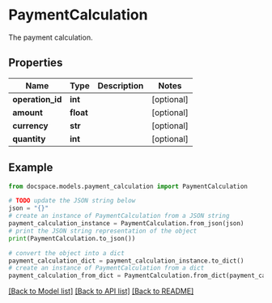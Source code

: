 # PaymentCalculation

The payment calculation.

## Properties

Name | Type | Description | Notes
------------ | ------------- | ------------- | -------------
**operation_id** | **int** |  | [optional] 
**amount** | **float** |  | [optional] 
**currency** | **str** |  | [optional] 
**quantity** | **int** |  | [optional] 

## Example

```python
from docspace.models.payment_calculation import PaymentCalculation

# TODO update the JSON string below
json = "{}"
# create an instance of PaymentCalculation from a JSON string
payment_calculation_instance = PaymentCalculation.from_json(json)
# print the JSON string representation of the object
print(PaymentCalculation.to_json())

# convert the object into a dict
payment_calculation_dict = payment_calculation_instance.to_dict()
# create an instance of PaymentCalculation from a dict
payment_calculation_from_dict = PaymentCalculation.from_dict(payment_calculation_dict)
```
[[Back to Model list]](../README.md#documentation-for-models) [[Back to API list]](../README.md#documentation-for-api-endpoints) [[Back to README]](../README.md)


